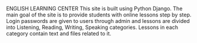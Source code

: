 ENGLISH LEARNING CENTER
This site is built using Python Django. The main goal of the site is to provide students with online lessons step by step. Login passwords are given to users through admin and lessons are divided into Listening, Reading, Writing, Speaking categories. Lessons in each category contain text and files related to it.
